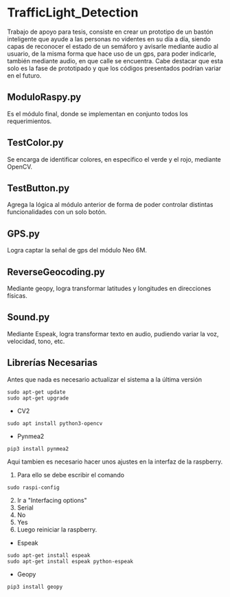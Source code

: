 # TrafficLight_Detection
Trabajo de apoyo para tesis, consiste en crear un prototipo de un bastón inteligente que ayude a las personas no videntes en su día a día, siendo capas de reconocer el estado de un semáforo y avisarle mediante audio al usuario, de la misma forma que hace uso de un gps, para poder indicarle, también mediante audio, en que calle se encuentra. Cabe destacar que esta solo es la fase de prototipado y que los códigos presentados podrían variar en el futuro.


## ModuloRaspy.py 
Es el módulo final, donde se implementan en conjunto todos los requerimientos.

## TestColor.py
Se encarga de identificar colores, en especifico el verde y el rojo, mediante OpenCV.

## TestButton.py
Agrega la lógica al módulo anterior de forma de poder controlar distintas funcionalidades con un solo botón.

## GPS.py
Logra captar la señal de gps del módulo Neo 6M. 

## ReverseGeocoding.py
Mediante geopy, logra transformar latitudes y longitudes en direcciones físicas.

## Sound.py
Mediante Espeak, logra transformar texto en audio, pudiendo variar la voz, velocidad, tono, etc.

## Librerías Necesarias
Antes que nada es necesario actualizar el sistema a la última versión
~~~
sudo apt-get update
sudo apt-get upgrade
~~~

* CV2
~~~
sudo apt install python3-opencv
~~~

* Pynmea2
~~~
pip3 install pynmea2
~~~
Aqui tambien es necesario hacer unos ajustes en la interfaz de la raspberry.

1. Para ello se debe escribir el comando
~~~
sudo raspi-config
~~~

2. Ir a "Interfacing options"
3. Serial
4. No
5. Yes
6. Luego reiniciar la raspberry.

* Espeak
~~~
sudo apt-get install espeak
sudo apt-get install espeak python-espeak
~~~

* Geopy
~~~
pip3 install geopy
~~~
